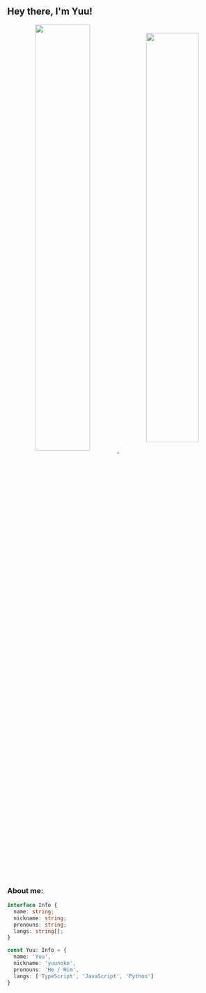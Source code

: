 ## **Hey there, I'm Yuu!**

<div align="center">
  <a href="https://github.com/yuunoko/github-readme-stats">
    <img width="50%" align="center" src="https://github-readme-stats.vercel.app/api?username=yuunoko&theme=tokyonight&hide_title=true" />
  </a>
  <a href="https://github.com/yuunoko/github-readme-stats">
    <img width="49%" align="center" src="https://github-readme-stats.vercel.app/api/top-langs/?username=yuunoko&theme=tokyonight&layout=compact&hide=html,css" />
  </a>
</div>

### About me:

```typescript
interface Info {
  name: string;
  nickname: string;
  pronouns: string;
  langs: string[];
}

const Yuu: Info = {
  name: 'Yuu',
  nickname: 'yuunoko',
  pronouns: 'He / Him',
  langs: ['TypeScript', 'JavaScript', 'Python']
}
```


<!-- - 🔭 I’m currently working on ...
- 🌱 I’m currently learning ...
- 👯 I’m looking to collaborate on ...
- 🤔 I’m looking for help with ...
- 💬 Ask me about ...
- 📫 How to reach me: ...
- 😄 Pronouns: ...
- ⚡ Fun fact: ...
 -->
